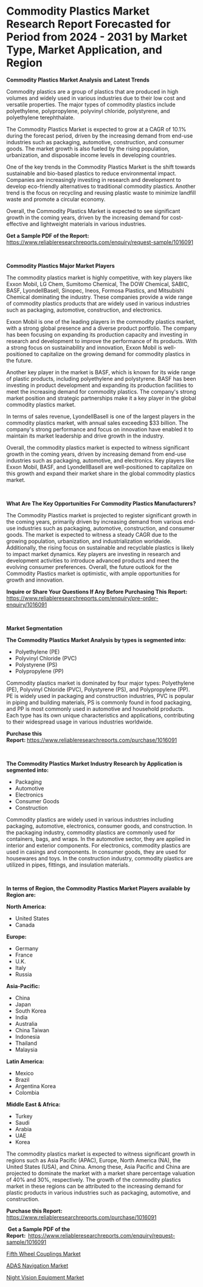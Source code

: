 <p><h1>Commodity Plastics Market Research Report Forecasted for Period from 2024 -  2031 by Market Type, Market Application, and Region</h1></p><p><strong>Commodity Plastics Market Analysis and Latest Trends</strong></p>
<p><p>Commodity plastics are a group of plastics that are produced in high volumes and widely used in various industries due to their low cost and versatile properties. The major types of commodity plastics include polyethylene, polypropylene, polyvinyl chloride, polystyrene, and polyethylene terephthalate.</p><p>The Commodity Plastics Market is expected to grow at a CAGR of 10.1% during the forecast period, driven by the increasing demand from end-use industries such as packaging, automotive, construction, and consumer goods. The market growth is also fueled by the rising population, urbanization, and disposable income levels in developing countries.</p><p>One of the key trends in the Commodity Plastics Market is the shift towards sustainable and bio-based plastics to reduce environmental impact. Companies are increasingly investing in research and development to develop eco-friendly alternatives to traditional commodity plastics. Another trend is the focus on recycling and reusing plastic waste to minimize landfill waste and promote a circular economy.</p><p>Overall, the Commodity Plastics Market is expected to see significant growth in the coming years, driven by the increasing demand for cost-effective and lightweight materials in various industries.</p></p>
<p><strong>Get a Sample PDF of the Report:&nbsp;</strong> <a href="https://www.reliableresearchreports.com/enquiry/request-sample/1016091">https://www.reliableresearchreports.com/enquiry/request-sample/1016091</a></p>
<p>&nbsp;</p>
<p><strong>Commodity Plastics Major Market Players</strong></p>
<p><p>The commodity plastics market is highly competitive, with key players like Exxon Mobil, LG Chem, Sumitomo Chemical, The DOW Chemical, SABIC, BASF, LyondellBasell, Sinopec, Ineos, Formosa Plastics, and Mitsubishi Chemical dominating the industry. These companies provide a wide range of commodity plastics products that are widely used in various industries such as packaging, automotive, construction, and electronics.</p><p>Exxon Mobil is one of the leading players in the commodity plastics market, with a strong global presence and a diverse product portfolio. The company has been focusing on expanding its production capacity and investing in research and development to improve the performance of its products. With a strong focus on sustainability and innovation, Exxon Mobil is well-positioned to capitalize on the growing demand for commodity plastics in the future.</p><p>Another key player in the market is BASF, which is known for its wide range of plastic products, including polyethylene and polystyrene. BASF has been investing in product development and expanding its production facilities to meet the increasing demand for commodity plastics. The company's strong market position and strategic partnerships make it a key player in the global commodity plastics market.</p><p>In terms of sales revenue, LyondellBasell is one of the largest players in the commodity plastics market, with annual sales exceeding $33 billion. The company's strong performance and focus on innovation have enabled it to maintain its market leadership and drive growth in the industry.</p><p>Overall, the commodity plastics market is expected to witness significant growth in the coming years, driven by increasing demand from end-use industries such as packaging, automotive, and electronics. Key players like Exxon Mobil, BASF, and LyondellBasell are well-positioned to capitalize on this growth and expand their market share in the global commodity plastics market.</p></p>
<p>&nbsp;</p>
<p><strong>What Are The Key Opportunities For Commodity Plastics Manufacturers?</strong></p>
<p><p>The Commodity Plastics market is projected to register significant growth in the coming years, primarily driven by increasing demand from various end-use industries such as packaging, automotive, construction, and consumer goods. The market is expected to witness a steady CAGR due to the growing population, urbanization, and industrialization worldwide. Additionally, the rising focus on sustainable and recyclable plastics is likely to impact market dynamics. Key players are investing in research and development activities to introduce advanced products and meet the evolving consumer preferences. Overall, the future outlook for the Commodity Plastics market is optimistic, with ample opportunities for growth and innovation.</p></p>
<p><strong>Inquire or Share Your Questions If Any Before Purchasing This Report:</strong> <a href="https://www.reliableresearchreports.com/enquiry/pre-order-enquiry/1016091">https://www.reliableresearchreports.com/enquiry/pre-order-enquiry/1016091</a></p>
<p>&nbsp;</p>
<p><strong>Market Segmentation</strong></p>
<p><strong>The Commodity Plastics Market Analysis by types is segmented into:</strong></p>
<p><ul><li>Polyethylene (PE)</li><li>Polyvinyl Chloride (PVC)</li><li>Polystyrene (PS)</li><li>Polypropylene (PP)</li></ul></p>
<p><p>Commodity plastics market is dominated by four major types: Polyethylene (PE), Polyvinyl Chloride (PVC), Polystyrene (PS), and Polypropylene (PP). PE is widely used in packaging and construction industries, PVC is popular in piping and building materials, PS is commonly found in food packaging, and PP is most commonly used in automotive and household products. Each type has its own unique characteristics and applications, contributing to their widespread usage in various industries worldwide.</p></p>
<p><strong>Purchase this Report:&nbsp;</strong><a href="https://www.reliableresearchreports.com/purchase/1016091">https://www.reliableresearchreports.com/purchase/1016091</a></p>
<p>&nbsp;</p>
<p><strong>The Commodity Plastics Market Industry Research by Application is segmented into:</strong></p>
<p><ul><li>Packaging</li><li>Automotive</li><li>Electronics</li><li>Consumer Goods</li><li>Construction</li></ul></p>
<p><p>Commodity plastics are widely used in various industries including packaging, automotive, electronics, consumer goods, and construction. In the packaging industry, commodity plastics are commonly used for containers, bags, and wraps. In the automotive sector, they are applied in interior and exterior components. For electronics, commodity plastics are used in casings and components. In consumer goods, they are used for housewares and toys. In the construction industry, commodity plastics are utilized in pipes, fittings, and insulation materials.</p></p>
<p>&nbsp;</p>
<p><strong>In terms of Region, the Commodity Plastics Market Players available by Region are:</strong></p>
<p>
    <p> <strong> North America: </strong>
        <ul>
            <li>United States</li>
            <li>Canada</li>
        </ul>
        </p> 
    <p> <strong> Europe: </strong>
        <ul>
            <li>Germany</li>
            <li>France</li>
            <li>U.K.</li>
            <li>Italy</li>
            <li>Russia</li>
        </ul>
        </p> 
    <p> <strong> Asia-Pacific: </strong>
        <ul>
            <li>China</li>
            <li>Japan</li>
            <li>South Korea</li>
            <li>India</li>
            <li>Australia</li>
            <li>China Taiwan</li>
            <li>Indonesia</li>
            <li>Thailand</li>
            <li>Malaysia</li>
        </ul>
        </p> 
    <p> <strong> Latin America: </strong>
        <ul>
            <li>Mexico</li>
            <li>Brazil</li>
            <li>Argentina Korea</li>
            <li>Colombia</li>
        </ul>
        </p> 
    <p> <strong> Middle East & Africa: </strong>
        <ul>
            <li>Turkey</li>
            <li>Saudi</li>
            <li>Arabia</li>
            <li>UAE</li>
            <li>Korea</li>
        </ul>
    </p>
    </p>
<p><p>The commodity plastics market is expected to witness significant growth in regions such as Asia Pacific (APAC), Europe, North America (NA), the United States (USA), and China. Among these, Asia Pacific and China are projected to dominate the market with a market share percentage valuation of 40% and 30%, respectively. The growth of the commodity plastics market in these regions can be attributed to the increasing demand for plastic products in various industries such as packaging, automotive, and construction.</p></p>
<p><strong>Purchase this Report: </strong><a href="https://www.reliableresearchreports.com/purchase/1016091">https://www.reliableresearchreports.com/purchase/1016091</a></p>
<p>&nbsp;<strong>Get a Sample PDF of the Report:&nbsp;&nbsp;</strong><a href="https://www.reliableresearchreports.com/enquiry/request-sample/1016091">https://www.reliableresearchreports.com/enquiry/request-sample/1016091</a></p>
<p><strong></strong></p>
<p><p><a href="https://shimmer-gardenia-37a.notion.site/Fifth-Wheel-Couplings-Market-Size-Focuses-on-Market-Dynamics-In-Depth-Analysis-and-Future-Projectio-403b78d360bc428098f31c83e77c48ab">Fifth Wheel Couplings Market</a></p><p><a href="https://gentle-editor-9db.notion.site/ADAS-Navigation-Market-Size-Evaluating-its-Market-Trends-Growth-and-Projections-2024-2031-caabd84dc6174138b7f110cb22f8b502">ADAS Navigation Market</a></p><p><a href="https://github.com/markusgodoy/Market-Research-Report-List-2/blob/main/night-vision-equipment-market.md">Night Vision Equipment Market</a></p></p>